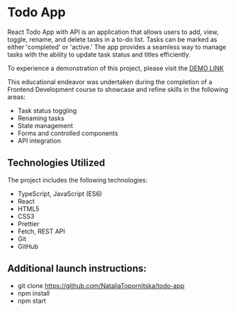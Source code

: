 # Todo App

React Todo App with API is an application that allows users to add, view, toggle, rename, and delete tasks in a to-do list. Tasks can be marked as either 'completed' or 'active.' The app provides a seamless way to manage tasks with the ability to update task status and titles efficiently.

To experience a demonstration of this project, please visit the [DEMO LINK](https://nataliatopornitska.github.io/todo-app/)

This educational endeavor was undertaken during the completion of a Frontend Development course to showcase and refine skills in the following areas:

- Task status toggling
- Renaming tasks
- State management
- Forms and controlled components
- API integration

## Technologies Utilized

The project includes the following technologies:

- TypeScript, JavaScript (ES6)
- React
- HTML5
- CSS3
- Prettier
- Fetch, REST API
- Git
- GitHub

## Additional launch instructions:

- git clone https://github.com/NataliaTopornitska/todo-app
- npm install
- npm start
